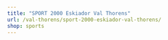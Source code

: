 ```yaml
---
title: "SPORT 2000 Eskiador Val Thorens"
url: /val-thorens/sport-2000-eskiador-val-thorens/
shop: sports
---
```

